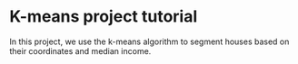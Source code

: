 # K-means project tutorial
In this project, we use the k-means algorithm to segment houses based on their coordinates and median income.